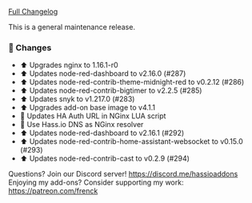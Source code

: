 [Full Changelog][changelog]

This is a general maintenance release.

### 🔨  Changes

- :arrow_up: Upgrades nginx to 1.16.1-r0
- :arrow_up: Updates node-red-dashboard to v2.16.0 (#287)
- :arrow_up: Updates node-red-contrib-theme-midnight-red to v0.2.12 (#286)
- :arrow_up: Updates node-red-contrib-bigtimer to v2.2.5 (#285)
- :arrow_up: Updates snyk to v1.217.0 (#283)
- :arrow_up: Upgrades add-on base image to v4.1.1
- :hammer: Updates HA Auth URL in NGinx LUA script
- :hammer: Use Hass.io DNS as NGinx resolver
- :arrow_up: Updates node-red-dashboard to v2.16.1 (#292)
- :arrow_up: Updates node-red-contrib-home-assistant-websocket to v0.15.0 (#293)
- :arrow_up: Updates node-red-contrib-cast to v0.2.9 (#294)

[changelog]: https://github.com/hassio-addons/addon-node-red/compare/v4.0.7...v4.1.0

Questions? Join our Discord server! https://discord.me/hassioaddons
Enjoying my add-ons? Consider supporting my work: https://patreon.com/frenck
